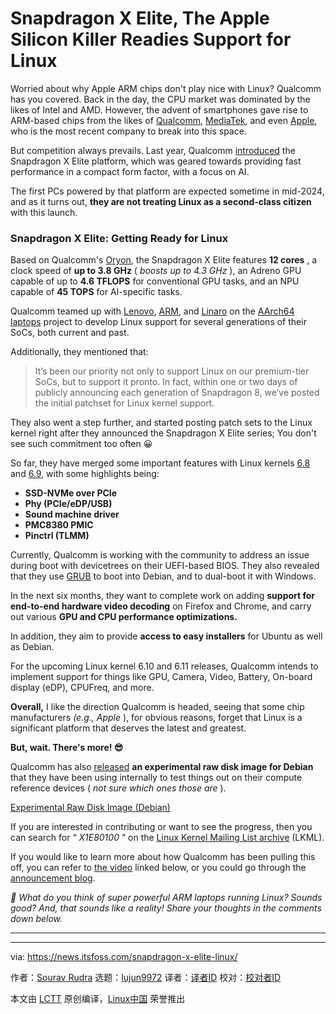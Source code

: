 [#]: subject: "Snapdragon X Elite, The Apple Silicon Killer Readies Support for Linux"
[#]: via: "https://news.itsfoss.com/snapdragon-x-elite-linux/"
[#]: author: "Sourav Rudra https://news.itsfoss.com/author/sourav/"
[#]: collector: "lujun9972/lctt-scripts-1705972010"
[#]: translator: " "
[#]: reviewer: " "
[#]: publisher: " "
[#]: url: " "

Snapdragon X Elite, The Apple Silicon Killer Readies Support for Linux
======
Worried about why Apple ARM chips don't play nice with Linux? Qualcomm
has you covered.
Back in the day, the CPU market was dominated by the likes of Intel and AMD. However, the advent of smartphones gave rise to ARM-based chips from the likes of [Qualcomm][1], [MediaTek][2], and even [Apple][3], who is the most recent company to break into this space.

But competition always prevails. Last year, Qualcomm [introduced][4] the Snapdragon X Elite platform, which was geared towards providing fast performance in a compact form factor, with a focus on AI.

The first PCs powered by that platform are expected sometime in mid-2024, and as it turns out, **they are not treating Linux as a second-class citizen** with this launch.

### Snapdragon X Elite: Getting Ready for Linux

Based on Qualcomm's [Oryon][5], the Snapdragon X Elite features **12 cores** , a clock speed of **up to 3.8 GHz** ( _boosts up to 4.3 GHz_ ), an Adreno GPU capable of up to **4.6 TFLOPS** for conventional GPU tasks, and an NPU capable of **45 TOPS** for AI-specific tasks.

Qualcomm teamed up with [Lenovo][6], [ARM][7], and [Linaro][8] on the [AArch64 laptops][9] project to develop Linux support for several generations of their SoCs, both current and past.

Additionally, they mentioned that:

> It’s been our priority not only to support Linux on our premium-tier SoCs, but to support it pronto. In fact, within one or two days of publicly announcing each generation of Snapdragon 8, we’ve posted the initial patchset for Linux kernel support.

They also went a step further, and started posting patch sets to the Linux kernel right after they announced the Snapdragon X Elite series; You don't see such commitment too often 😀

So far, they have merged some important features with Linux kernels [6.8][10] and [6.9][11], with some highlights being:

  * **SSD-NVMe over PCIe**
  * **Phy (PCIe/eDP/USB)**
  * **Sound machine driver**
  * **PMC8380 PMIC**
  * **Pinctrl (TLMM)**



Currently, Qualcomm is working with the community to address an issue during boot with devicetrees on their UEFI-based BIOS. They also revealed that they use [GRUB][12] to boot into Debian, and to dual-boot it with Windows.

In the next six months, they want to complete work on adding **support for end-to-end hardware video decoding** on Firefox and Chrome, and carry out various **GPU and CPU performance optimizations.**

In addition, they aim to provide **access to easy installers** for Ubuntu as well as Debian.

For the upcoming Linux kernel 6.10 and 6.11 releases, Qualcomm intends to implement support for things like GPU, Camera, Video, Battery, On-board display (eDP), CPUFreq, and more.

**Overall,** I like the direction Qualcomm is headed, seeing that some chip manufacturers _(e.g., Apple_ ), for obvious reasons, forget that Linux is a significant platform that deserves the latest and greatest.

**But, wait. There's more! 😎**

Qualcomm has also [released][13] **an experimental raw disk image for Debian** that they have been using internally to test things out on their compute reference devices ( _not sure which ones those are_ ).

[Experimental Raw Disk Image (Debian)][13]

If you are interested in contributing or want to see the progress, then you can search for “ _X1E80100_ ” on the [Linux Kernel Mailing List archive][14] (LKML).

If you would like to learn more about how Qualcomm has been pulling this off, you can refer to [the video][15] linked below, or you could go through the [announcement blog][16].

_💬 What do you think of super powerful ARM laptops running Linux? Sounds good? And, that sounds like a reality! Share your thoughts in the comments down below._

* * *

--------------------------------------------------------------------------------

via: https://news.itsfoss.com/snapdragon-x-elite-linux/

作者：[Sourav Rudra][a]
选题：[lujun9972][b]
译者：[译者ID](https://github.com/译者ID)
校对：[校对者ID](https://github.com/校对者ID)

本文由 [LCTT](https://github.com/LCTT/TranslateProject) 原创编译，[Linux中国](https://linux.cn/) 荣誉推出

[a]: https://news.itsfoss.com/author/sourav/
[b]: https://github.com/lujun9972
[1]: https://www.qualcomm.com/
[2]: https://www.mediatek.com/
[3]: https://www.apple.com/
[4]: https://www.qualcomm.com/news/releases/2023/10/qualcomm-unleashes-snapdragon-x-elite--the-ai-super-charged-plat
[5]: https://www.qualcomm.com/news/onq/2022/11/qualcomm-oryon-custom-cpu-at-center-of-next-gen-premium-experiences-on-snapdragon-platforms
[6]: https://www.lenovo.com/
[7]: https://www.arm.com/
[8]: https://www.linaro.org/
[9]: https://github.com/aarch64-laptops
[10]: https://news.itsfoss.com/linux-kernel-6-8-release/
[11]: https://news.itsfoss.com/linux-kernel-6-9-release/
[12]: https://www.gnu.org/software/grub/
[13]: https://git.codelinaro.org/linaro/qcomlt/demos/debian-12-installer-image
[14]: https://lkml.org/
[15]: https://www.youtube.com/watch?v=_TEBKEhhcqM
[16]: https://www.qualcomm.com/developer/blog/2024/05/upstreaming-linux-kernel-support-for-the-snapdragon-x-elite
